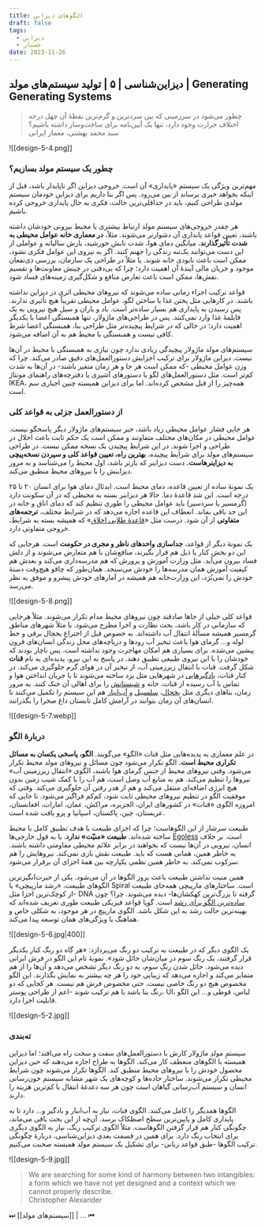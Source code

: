 ```yaml
---
title: الگوهای دیزاین
draft: false
tags:
  - دیزاین
  - جستار
date: 2023-11-26
---
```

## دیزاین‌شناسی | ۵ | تولید سیستم‌های مولد | Generating Generating Systems

<blockquote class="farsi-blockquote">چطور می‌شود در سرزمینی که بین سردترین و گرم‌ترین نقطهٔ آن چهل درجه اختلاف حرارت وجود دارد، تنها یک آیین‌نامه برای ساخت‌وساز داشته باشیم؟<footer class="farsi-footer">سید محمد بهشتی، معمار ایرانی</footer></blockquote>



![[design-5-4.png]]

### چطور یک سیستم مولد بسازیم؟

مهم‌ترین ویژگی یک سیستم «پایداری» آن است. خروجی دیزاین اگر ناپایدار باشد، قبل از اینکه بخواهد خیری برساند از بین می‌رود. پس اگر بنا داریم برای دیزاین خودمان سیستم مولدی طراحی کنیم، باید در حداقلی‌ترین حالت، فکری به حال پایداری خروجی کرده باشیم.

هر چقدر خروجی‌های سیستم مولد ارتباط بیشتری با محیط بیرونی خودشان داشته باشند، تعیین قواعد پایداری آن دشوارتر می‌شوند. مثلاً، **در معماری خانه عوامل محیطی به شدت تأثیرگذارند.** میانگین دمای هوا، شدت تابش خورشید، بارش سالیانه و عواملی از این دست می‌توانند یک‌تنه زندگی را جهنم کنند. اگر به نیروی این عوامل فکری نشود، ممکن است باعث نابودی خانه شوند. یا مثلاً در طراحی یک سازمان، بررسی ذی‌نفعان موجود و جریان مالی آیندهٔ آن اهمیت دارد؛ چرا که بی‌دقتی در چینش معاونت‌ها و تقسیم نقش‌ها، ممکن است باعث تعارض منافع و شکل‌گیری زمینه‌های فساد شود.

قواعد ترکیب اجزاء زمانی ساده می‌شوند که نیروهای محیطی اثری در دیزاین نداشته باشند. در کارهایی مثل پختن غذا یا ساختن لگو، عوامل محیطی تقریباً هیچ تأثیری ندارند. پس رسیدن به پایداری هم بسیار ساده‌تر است. باد و باران و سیل هیچ نیرویی به یک قابلمهٔ غذا وارد نمی‌کنند. پس در طراحی‌های ماژولار، تنها همبستگی اعضا با یکدیگر اهمیت دارد؛ در حالی که در شرایط پیچیده‌تر مثل طراحی بنا، همبستگی اعضا شرط کافی نیست و همبستگی با محیط هم به آن اضافه می‌شود.

سیستم‌های مولد ماژولار پیچیدگی زیادی ندارد چون نیازی به همبستگی با محیط در آن‌ها نیست. دیزاین ماژولار برای ترکیب اجزایش دستورالعمل‌های دقیق صادر می‌کند. چرا که وزن عوامل محیطی -که ممکن است هر جا و هر زمان متغیر باشند- در آن‌ها به شدت کم‌تر است.  مثل دستورالعمل‌های لگو یا دستورهای آشپزی یا دفترچه‌های راهنمای مونتاژ IKEA، همه‌چیز را از قبل مشخص کرده‌اند. اما برای دیزاین همبسته چنین اجباری سم است.

### از دستورالعمل جزئی به قواعد کلی

هر جایی فشار عوامل محیطی زیاد باشد، جبر سیستم‌های ماژولار دیگر پاسخگو نیست. عوامل محیطی در مکان‌های مختلف متفاوتند و ممکن است یک حکم ثابت باعث اخلال در طراحی و اجرا شوند. در این شرایط پیچیدن یک نسخه ممکن نیست. در طراحی سیستم‌های مولد برای شرایط پیچیده، **بهترین راه، تعیین قواعد کلی و سپردن نسخه‌پیچی به دیزاینرهاست.** دست دیزاینر که بازتر باشد، اول محیط را می‌شناسد و به مرور دیزاینش را با نیروهای محیط منطبق می‌کند.

یک نمونهٔ ساده از تعیین قاعده، دمای محیط است. ایدئال دمای هوا برای انسان ۲۰ تا ۲۵ درجه است. این شد قاعدهٔ دما. حالا هر دیزاینر بسته به محیطی که در آن سکونت دارد (گرمسیر یا سردسیر) باید عوامل محیطی را طوری تنظیم کند که دمای اتاق و خانه در این حد باقی بماند. انعطاف این قاعده اجازه می‌دهد که در شرایط مختلف، **ترجمه‌های متفاوتی** از آن شود. درست مثل «[قاعدهٔ طلایی اخلاق](https://en.wikipedia.org/wiki/Golden_Rule)» که همیشه بسته به شرایط، خروجی متفاوتی دارد.

یک نمونهٔ دیگر از قواعد، **جداسازی واحدهای ناظر و مجری در حکومت** است. هرجایی که این دو بخش کنار یا ذیل هم قرار بگیرند، منافع‌شان با هم متعارض می‌شوند و از دلش فساد بیرون می‌آید. مثل وزارت آموزش و پرورش که هم مدرسه‌داری می‌کند و بعدش هم کیفیت آموزش همان مدرسه‌ها را خودش می‌سنجد. همان‌طور که چاقو هیچ‌وقت دستهٔ خودش را نمی‌بُرَد، این وزارت‌خانه هم همیشه در آمارهای خودش پیشرو و موفق به نظر می‌رسد.

![[design-5-8.png]]

قواعد کلی خیلی از جاها صادقند چون نیروهای محیط مدام تکرار می‌شوند. مثلاً هرجایی که سازمانی در کار باشد، بحث نظارت و اجرا مطرح می‌شود. یا مثلاً شهرهای مناطق گرمسیر همیشه مسألهٔ انتقال آب داشته‌اند. به خصوص قبل از اختراع یخچال برقی و خط لوله و... گرمای هوا باعث تبخیر آب رودها و دریاچه‌های محل زندگی انسان‌های قرون پیشین می‌شده. برای بسیاری هم امکان مهاجرت وجود نداشته است. پس ناچار بودند که خودشان را با این نیروی طبیعی تطبیق دهند. در پاسخ به این نیرو، پدیده‌ای به نام **قنات** شکل گرفت. قنات با انتقال زیرزمینی آب، از تبخیر آن در هوای گرم جلوگیری می‌کند. در کنار قنات، [بادگیرهایی](https://en.wikipedia.org/wiki/Windcatcher) در شهرهایی مثل یزد ساخته می‌شوند تا با جریان انداختن هوا و تماس با آب رسیده از قنات، خانه و [شبستانش](https://en.wikipedia.org/wiki/Shabestan) را برای اهالی آن خنک کنند. به مرور زمان، بناهای دیگری مثل [یخچال](https://en.wikipedia.org/wiki/Yakhch%C4%81l)، [سلسبیل](https://en.wikipedia.org/wiki/Salsabil_(fountain)) و [آب‌انبار](https://en.wikipedia.org/wiki/Ab_anbar) هم این سیستم را تکمیل می‌کنند تا انسان‌های آن زمان بتوانند در آرامش کامل تابستان داغ صحرا را بگذرانند.

![[design-5-7.webp]]

### دربارهٔ الگو

در علم معماری به پدیده‌هایی مثل قنات «الگو» می‌گویند. **الگو، پاسخی یکسان به مسائل تکراری محیط است.** الگو تکرار می‌شود چون مسائل و نیروهای مولد محیط تکرار می‌شود. وقتی نیروهای محیط از جنس گرمای هوا باشند، الگوی «انتقال زیرزمینی آب» نیروها را تنظیم می‌کند. هم به منابع آب وصل است، هم آب را با کمک شیب زمین بدون هیچ انرژی اضافه‌ای منتقل می‌کند و هم از هدر رفتن آن جلوگیری می‌کند. وقتی که موفقیت الگو در تنظیم نیروهای محیطی ثابت شود، کم‌کم فراگیر می‌شود. تا جایی که امروزه الگوی «قنات» در کشورهای ایران، الجزیره، مراکش، عمان، امارات، افغانستان، عربستان، چین، پاکستان، اسپانیا و پرو یافت شده است.

طبیعت سرشار از این الگوهاست؛ چرا که اجزای طبیعت با هدف تطبیق کامل با محیط ساخته شده‌اند. **طبیعت «منیّت» ندارد**. یا به قول خارجی‌ها [Egoless](https://charlesrt.uk/blog/egoless-design-reviewing-the-right-way/) است. بر خلاف انسان، نیرویی در آن‌ها نیست که بخواهند در برابر علائم محیطی مقاومتی داشته باشند. به خاطر همین، همانی هست که باید. طبیعت نقش بازی نمی‌کند. نیروهایش را هم سرکوب نمی‌کند. به خاطر همین نظمی یکپارچه بین همهٔ اجزای آن برقرار می‌شود.

همین منیت نداشتن طبیعت باعث بروز الگوها در آن می‌شود. یکی از حیرت‌انگیزترین الگوهای طبیعت، «رشد مارپیچی» یا Spiral است. ساختارهای مارپیچی همه‌جای طبیعت -از کوچک‌ترین اجزا مثل DNA گرفته تا بزرگ‌ترین کهکشان‌ها- دیده می‌شوند. چرا؟ چون [ساده‌ترین الگو برای رشد](https://www.samwoolfe.com/2014/05/spirals-everywhere.html) است. گویا قواعد فیزیکی طبیعت طوری تعریف شده‌اند که بهینه‌ترین حالت رشد به این شکل باشد. الگوی مارپیچ در هر موجود، به شکلی خاص و هماهنگ با ویژگی‌های همان توسعه پیدا می‌کند.

![[design-5-6.jpg|400]]

یک الگوی دیگر که در طبیعت به ترکیب دو رنگ می‌پردازد: «هر گاه دو رنگ کنار یکدیگر قرار گرفتند، یک رنگ سوم در میان‌شان حائل شود». نمونهٔ تام این الگو در فرش ایرانی دیده می‌شود. حائل شدن رنگِ سوم، به دو رنگ دیگر تشخص می‌دهد و آن‌ها را از هم متمایز می‌کند و اجازه می‌دهد که زیبایی خود را هر چه بیشتر به نمایش بگذارند. این الگو مخصوص هیچ دو رنگ خاصی نیست. حتی مخصوص فرش هم نیست. هر کجایی که دو رنگ بنا باشد با هم ترکیب شوند -اعم از طراحی پوستر، UI، لباس، قوطی و... این الگو قابلیت اجرا دارد. 

![[design-5-2.jpg]]

### ته‌بندی

سیستمِ مولدِ ماژولار کارش با دستورالعمل‌های سفت و سخت راه می‌افتد؛ اما دیزاین همبسته با الگوهای منعطف کار می‌کند. الگوها به طراح اجازه می‌دهند که حین دیزاین محصول خودش را با نیروهای محیط منطبق کند. الگوها تکرار می‌شوند چون شرایط محیطی تکرار می‌شوند. ساختار جاده‌ها و کوچه‌های یک شهر مشابه سیستم خون‌رسانی انسان و سیستم آب‌رسانی گیاهان است چون هر سه دغدغهٔ انتقال با کم‌ترین هزینه را دارند.

الگوها همدیگر را کامل می‌کنند. الگوی قنات، نیاز به آب‌انبار و بادگیر و... دارد تا به پایداری کامل و پایین‌ترین سطح اصطکاک برسد.  آن‌چه از این بحث باقی می‌ماند، چگونگی کنار هم قرار گرفتن الگوهاست. مثلاً الگوی ترکیب رنگ، نیاز به الگوی دیگری برای انتخاب رنگ دارد. برای همین در قسمت بعدی دیزاین‌شناسی، دربارهٔ چگونگی ترکیب الگوها -طبق قواعد زبانی- برای تشکیل یک سیستم مولد همبسته صحبت می‌کنیم.

![[design-5-9.jpg]]


<blockquote class="english-blockquote">We are searching for some kind of harmony between two intangibles: a form which we have not yet designed and a context which we cannot properly describe.<footer class="english-footer">Christopher Alexander</footer></blockquote>


⏭ [[سیستم‌های مولد]] | ... ⏮
